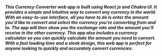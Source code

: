 
##### This Currency Converter web app is built using React.js and Chakra UI. It provides a simple and intuitive way to convert any currency in the world. With an easy-to-use interface, all you have to do is enter the amount you'd like to convert and select the currency you're converting from and to. The app will then show you the exchange rate and the amount you'll receive in the other currency. This app also includes a currency calculator so you can quickly calculate the amount you need to convert. With a fast loading time and a sleek design, this web app is perfect for anyone looking to quickly and accurately convert currencies.

